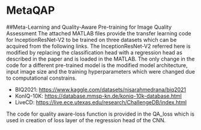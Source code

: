 # MetaQAP
##Meta-Learning and Quality-Aware Pre-training for Image Quality Assessment
The attached MATLAB files provide the transfer learning code for InceptionResNet-V2 to be trained on three datasets which can be acquired from the following links. The InceptionResNet-V2 referred here is modified by replacing the classification head with a regression head as described in the paper and is loaded in the MATLAB. The only change in the code for a different pre-trained model is the modified model architecture, input image size and the training hyperparameters which were changed due to computational constrains.
* BIQ2021:    https://www.kaggle.com/datasets/nisarahmedrana/biq2021
* KonIQ-10K:  https://database.mmsp-kn.de/koniq-10k-database.html
* LiveCD:     https://live.ece.utexas.edu/research/ChallengeDB/index.html

The code for quality aware-loss function is provided in the QA_loss which is used in creation of loss layer of the regression head of the CNN.
